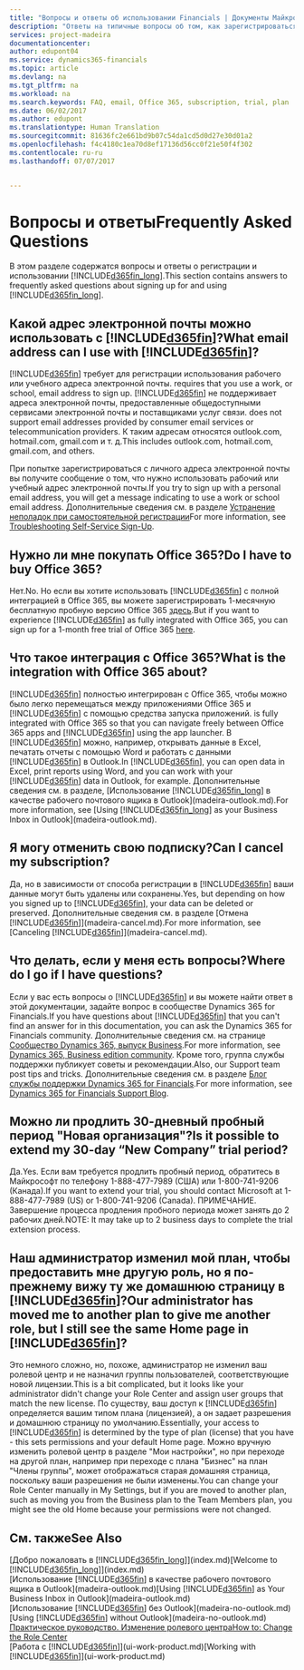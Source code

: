 ```yaml
---
title: "Вопросы и ответы об использовании Financials | Документы Майкрософт"
description: "Ответы на типичные вопросы об том, как зарегистрироваться Financials и начать работу."
services: project-madeira
documentationcenter: 
author: edupont04
ms.service: dynamics365-financials
ms.topic: article
ms.devlang: na
ms.tgt_pltfrm: na
ms.workload: na
ms.search.keywords: FAQ, email, Office 365, subscription, trial, plan
ms.date: 06/02/2017
ms.author: edupont
ms.translationtype: Human Translation
ms.sourcegitcommit: 81636fc2e661bd9b07c54da1cd5d0d27e30d01a2
ms.openlocfilehash: f4c4180c1ea70d8ef17136d56cc0f21e50f4f302
ms.contentlocale: ru-ru
ms.lasthandoff: 07/07/2017


---
```

# <a name="frequently-asked-questions"></a><span data-ttu-id="e17c0-103">Вопросы и ответы</span><span class="sxs-lookup"><span data-stu-id="e17c0-103">Frequently Asked Questions</span></span>
<span data-ttu-id="e17c0-104">В этом разделе содержатся вопросы и ответы о регистрации и использовании [!INCLUDE[d365fin_long](includes/d365fin_long_md.md)].</span><span class="sxs-lookup"><span data-stu-id="e17c0-104">This section contains answers to frequently asked questions about signing up for and using [!INCLUDE[d365fin_long](includes/d365fin_long_md.md)].</span></span>  

## <a name="what-email-address-can-i-use-with-included365finincludesd365finmdmd"></a><span data-ttu-id="e17c0-105">Какой адрес электронной почты можно использовать с [!INCLUDE[d365fin](includes/d365fin_md.md)]?</span><span class="sxs-lookup"><span data-stu-id="e17c0-105">What email address can I use with [!INCLUDE[d365fin](includes/d365fin_md.md)]?</span></span>
[!INCLUDE[d365fin](includes/d365fin_md.md)]<span data-ttu-id="e17c0-106"> требует для регистрации использования рабочего или учебного адреса электронной почты.</span><span class="sxs-lookup"><span data-stu-id="e17c0-106"> requires that you use a work, or school, email address to sign up.</span></span> [!INCLUDE[d365fin](includes/d365fin_md.md)]<span data-ttu-id="e17c0-107"> не поддерживает адреса электронной почты, предоставленные общедоступными сервисами электронной почты и поставщиками услуг связи.</span><span class="sxs-lookup"><span data-stu-id="e17c0-107"> does not support email addresses provided by consumer email services or telecommunication providers.</span></span> <span data-ttu-id="e17c0-108">К таким адресам относятся outlook.com, hotmail.com, gmail.com и т. д.</span><span class="sxs-lookup"><span data-stu-id="e17c0-108">This includes outlook.com, hotmail.com, gmail.com, and others.</span></span>  

<span data-ttu-id="e17c0-109">При попытке зарегистрироваться с личного адреса электронной почты вы получите сообщение о том, что нужно использовать рабочий или учебный адрес электронной почты.</span><span class="sxs-lookup"><span data-stu-id="e17c0-109">If you try to sign up with a personal email address, you will get a message indicating to use a work or school email address.</span></span> <span data-ttu-id="e17c0-110">Дополнительные сведения см. в разделе [Устранение неполадок при самостоятельной регистрации](ui-troubleshoot-self-signup.md)</span><span class="sxs-lookup"><span data-stu-id="e17c0-110">For more information, see [Troubleshooting Self-Service Sign-Up](ui-troubleshoot-self-signup.md).</span></span>  

## <a name="do-i-have-to-buy-office-365"></a><span data-ttu-id="e17c0-111">Нужно ли мне покупать Office 365?</span><span class="sxs-lookup"><span data-stu-id="e17c0-111">Do I have to buy Office 365?</span></span>
<span data-ttu-id="e17c0-112">Нет.</span><span class="sxs-lookup"><span data-stu-id="e17c0-112">No.</span></span> <span data-ttu-id="e17c0-113">Но если вы хотите использовать [!INCLUDE[d365fin](includes/d365fin_md.md)] с полной интеграцией в Office 365, вы можете зарегистрировать 1-месячную бесплатную пробную версию Office 365 [здесь](https://products.office.com/try).</span><span class="sxs-lookup"><span data-stu-id="e17c0-113">But if you want to experience [!INCLUDE[d365fin](includes/d365fin_md.md)] as fully integrated with Office 365, you can sign up for a 1-month free trial of Office 365 [here](https://products.office.com/try).</span></span>  

## <a name="what-is-the-integration-with-office-365-about"></a><span data-ttu-id="e17c0-114">Что такое интеграция с Office 365?</span><span class="sxs-lookup"><span data-stu-id="e17c0-114">What is the integration with Office 365 about?</span></span>
[!INCLUDE[d365fin](includes/d365fin_md.md)]<span data-ttu-id="e17c0-115"> полностью интегрирован с Office 365, чтобы можно было легко перемещаться между приложениями Office 365 и [!INCLUDE[d365fin](includes/d365fin_md.md)] с помощью средства запуска приложений.</span><span class="sxs-lookup"><span data-stu-id="e17c0-115"> is fully integrated with Office 365 so that you can navigate freely between Office 365 apps and [!INCLUDE[d365fin](includes/d365fin_md.md)] using the app launcher.</span></span> <span data-ttu-id="e17c0-116">В [!INCLUDE[d365fin](includes/d365fin_md.md)] можно, например, открывать данные в Excel, печатать отчеты с помощью Word и работать с данными [!INCLUDE[d365fin](includes/d365fin_md.md)] в Outlook.</span><span class="sxs-lookup"><span data-stu-id="e17c0-116">In [!INCLUDE[d365fin](includes/d365fin_md.md)], you can open data in Excel, print reports using Word, and you can work with your [!INCLUDE[d365fin](includes/d365fin_md.md)] data in Outlook, for example.</span></span> <span data-ttu-id="e17c0-117">Дополнительные сведения см. в разделе, [Использование [!INCLUDE[d365fin_long](includes/d365fin_long_md.md)] в качестве рабочего почтового ящика в Outlook](madeira-outlook.md).</span><span class="sxs-lookup"><span data-stu-id="e17c0-117">For more information, see [Using [!INCLUDE[d365fin_long](includes/d365fin_long_md.md)] as your Business Inbox in Outlook](madeira-outlook.md).</span></span>  

## <a name="can-i-cancel-my-subscription"></a><span data-ttu-id="e17c0-118">Я могу отменить свою подписку?</span><span class="sxs-lookup"><span data-stu-id="e17c0-118">Can I cancel my subscription?</span></span>
<span data-ttu-id="e17c0-119">Да, но в зависимости от способа регистрации в [!INCLUDE[d365fin](includes/d365fin_md.md)] ваши данные могут быть удалены или сохранены.</span><span class="sxs-lookup"><span data-stu-id="e17c0-119">Yes, but depending on how you signed up to [!INCLUDE[d365fin](includes/d365fin_md.md)], your data can be deleted or preserved.</span></span> <span data-ttu-id="e17c0-120">Дополнительные сведения см. в разделе [Отмена [!INCLUDE[d365fin](includes/d365fin_md.md)]](madeira-cancel.md).</span><span class="sxs-lookup"><span data-stu-id="e17c0-120">For more information, see [Canceling [!INCLUDE[d365fin](includes/d365fin_md.md)]](madeira-cancel.md).</span></span>  

## <a name="where-do-i-go-if-i-have-questions"></a><span data-ttu-id="e17c0-121">Что делать, если у меня есть вопросы?</span><span class="sxs-lookup"><span data-stu-id="e17c0-121">Where do I go if I have questions?</span></span>
<span data-ttu-id="e17c0-122">Если у вас есть вопросы о [!INCLUDE[d365fin](includes/d365fin_md.md)] и вы можете найти ответ в этой документации, задайте вопрос в сообществе Dynamics 365 for Financials.</span><span class="sxs-lookup"><span data-stu-id="e17c0-122">If you have questions about [!INCLUDE[d365fin](includes/d365fin_md.md)] that you can't find an answer for in this documentation, you can ask the Dynamics 365 for Financials community.</span></span> <span data-ttu-id="e17c0-123">Дополнительные сведения см. на странице [Сообщество Dynamics 365, выпуск Business](https://community.dynamics.com/business).</span><span class="sxs-lookup"><span data-stu-id="e17c0-123">For more information, see [Dynamics 365, Business edition community](https://community.dynamics.com/business).</span></span> <span data-ttu-id="e17c0-124">Кроме того, группа службы поддержки публикует советы и рекомендации.</span><span class="sxs-lookup"><span data-stu-id="e17c0-124">Also, our Support team post tips and tricks.</span></span> <span data-ttu-id="e17c0-125">Дополнительные сведения см. в разделе [Блог службы поддержки Dynamics 365 for Financials](https://blogs.msdn.microsoft.com/dyn365finsupport).</span><span class="sxs-lookup"><span data-stu-id="e17c0-125">For more information, see [Dynamics 365 for Financials Support Blog](https://blogs.msdn.microsoft.com/dyn365finsupport).</span></span>  

## <a name="is-it-possible-to-extend-my-30-day-new-company-trial-period"></a><span data-ttu-id="e17c0-126">Можно ли продлить 30-дневный пробный период "Новая организация"?</span><span class="sxs-lookup"><span data-stu-id="e17c0-126">Is it possible to extend my 30-day “New Company” trial period?</span></span>
<span data-ttu-id="e17c0-127">Да.</span><span class="sxs-lookup"><span data-stu-id="e17c0-127">Yes.</span></span> <span data-ttu-id="e17c0-128">Если вам требуется продлить пробный период, обратитесь в Майкрософт по телефону 1-888-477-7989 (США) или 1-800-741-9206 (Канада).</span><span class="sxs-lookup"><span data-stu-id="e17c0-128">If you want to extend your trial, you should contact Microsoft at 1-888-477-7989 (US) or 1-800-741-9206 (Canada).</span></span> <span data-ttu-id="e17c0-129">ПРИМЕЧАНИЕ. Завершение процесса продления пробного периода может занять до 2 рабочих дней.</span><span class="sxs-lookup"><span data-stu-id="e17c0-129">NOTE:  It may take up to 2 business days to complete the trial extension process.</span></span>  

## <a name="our-administrator-has-moved-me-to-another-plan-to-give-me-another-role-but-i-still-see-the-same-home-page-in-included365finincludesd365finmdmd"></a><span data-ttu-id="e17c0-130">Наш администратор изменил мой план, чтобы предоставить мне другую роль, но я по-прежнему вижу ту же домашнюю страницу в [!INCLUDE[d365fin](includes/d365fin_md.md)]?</span><span class="sxs-lookup"><span data-stu-id="e17c0-130">Our administrator has moved me to another plan to give me another role, but I still see the same Home page in [!INCLUDE[d365fin](includes/d365fin_md.md)]?</span></span>
<span data-ttu-id="e17c0-131">Это немного сложно, но, похоже, администратор не изменил ваш ролевой центр и не назначил группы пользователей, соответствующие новой лицензии.</span><span class="sxs-lookup"><span data-stu-id="e17c0-131">This is a bit complicated, but it looks like your administrator didn't change your Role Center and assign user groups that match the new license.</span></span> <span data-ttu-id="e17c0-132">По существу, ваш доступ к [!INCLUDE[d365fin](includes/d365fin_md.md)] определяется вашим типом плана (лицензией), а он задает разрешения и домашнюю страницу по умолчанию.</span><span class="sxs-lookup"><span data-stu-id="e17c0-132">Essentially, your access to [!INCLUDE[d365fin](includes/d365fin_md.md)] is determined by the type of plan (license) that you have - this sets permissions and your default Home page.</span></span> <span data-ttu-id="e17c0-133">Можно вручную изменить ролевой центр в разделе "Мои настройки", но при переходе на другой план, например при переходе с плана "Бизнес" на план "Члены группы", может отображаться старая домашняя страница, поскольку ваши разрешения не были изменены.</span><span class="sxs-lookup"><span data-stu-id="e17c0-133">You can change your Role Center manually in My Settings, but if you are moved to another plan, such as moving you from the Business plan to the Team Members plan, you might see the old Home because your permissions were not changed.</span></span>  

## <a name="see-also"></a><span data-ttu-id="e17c0-134">См. также</span><span class="sxs-lookup"><span data-stu-id="e17c0-134">See Also</span></span>
<span data-ttu-id="e17c0-135">[Добро пожаловать в [!INCLUDE[d365fin_long](includes/d365fin_long_md.md)]](index.md)</span><span class="sxs-lookup"><span data-stu-id="e17c0-135">[Welcome to [!INCLUDE[d365fin_long](includes/d365fin_long_md.md)]](index.md)</span></span>  
<span data-ttu-id="e17c0-136">[Использование [!INCLUDE[d365fin](includes/d365fin_md.md)] в качестве рабочего почтового ящика в Outlook](madeira-outlook.md)</span><span class="sxs-lookup"><span data-stu-id="e17c0-136">[Using [!INCLUDE[d365fin](includes/d365fin_md.md)] as Your Business Inbox in Outlook](madeira-outlook.md)</span></span>  
<span data-ttu-id="e17c0-137">[Использование [!INCLUDE[d365fin](includes/d365fin_md.md)] без Outlook](madeira-no-outlook.md)</span><span class="sxs-lookup"><span data-stu-id="e17c0-137">[Using [!INCLUDE[d365fin](includes/d365fin_md.md)] without Outlook](madeira-no-outlook.md)</span></span>  
[<span data-ttu-id="e17c0-138">Практическое руководство. Изменение ролевого центра</span><span class="sxs-lookup"><span data-stu-id="e17c0-138">How to: Change the Role Center</span></span>](change-role.md)  
<span data-ttu-id="e17c0-139">[Работа с [!INCLUDE[d365fin](includes/d365fin_md.md)]](ui-work-product.md)</span><span class="sxs-lookup"><span data-stu-id="e17c0-139">[Working with [!INCLUDE[d365fin](includes/d365fin_md.md)]](ui-work-product.md)</span></span>  

